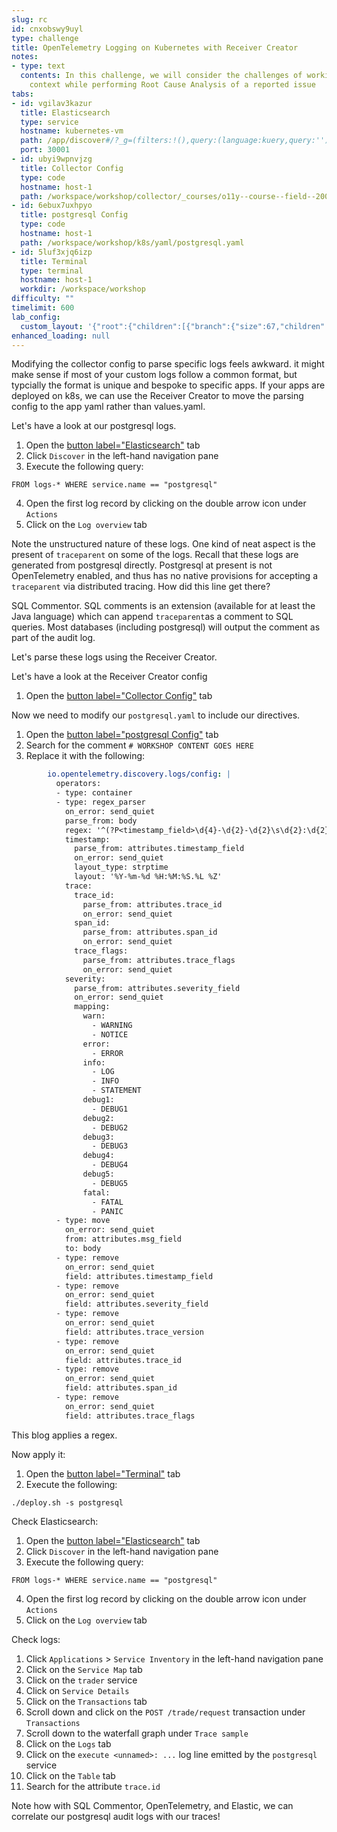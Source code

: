 ```yaml
---
slug: rc
id: cnxobswy9uyl
type: challenge
title: OpenTelemetry Logging on Kubernetes with Receiver Creator
notes:
- type: text
  contents: In this challenge, we will consider the challenges of working with limited
    context while performing Root Cause Analysis of a reported issue
tabs:
- id: vgilav3kazur
  title: Elasticsearch
  type: service
  hostname: kubernetes-vm
  path: /app/discover#/?_g=(filters:!(),query:(language:kuery,query:''),refreshInterval:(pause:!t,value:60000),time:(from:now-1h,to:now))&_a=(breakdownField:log.level,columns:!(),dataSource:(type:esql),filters:!(),hideChart:!f,interval:auto,query:(esql:'FROM%20logs-*%20%0A%7C%20WHERE%20service.name%20%3D%3D%20%22postgresql%22%0A%20%20'),sort:!(!('@timestamp',desc)))
  port: 30001
- id: ubyi9wpnvjzg
  title: Collector Config
  type: code
  hostname: host-1
  path: /workspace/workshop/collector/_courses/o11y--course--field--200-otel-logs--main/_challenges/04-rlc/values.patch
- id: 6ebux7uxhpyo
  title: postgresql Config
  type: code
  hostname: host-1
  path: /workspace/workshop/k8s/yaml/postgresql.yaml
- id: 5luf3xjq6izp
  title: Terminal
  type: terminal
  hostname: host-1
  workdir: /workspace/workshop
difficulty: ""
timelimit: 600
lab_config:
  custom_layout: '{"root":{"children":[{"branch":{"size":67,"children":[{"leaf":{"tabs":["jeu1estyxf1z","kr5jkc770z5f","4qcxxz95lkpr"],"activeTabId":"jeu1estyxf1z","size":38}},{"leaf":{"tabs":["lyqrwsofywhh"],"activeTabId":"lyqrwsofywhh","size":60}}]}},{"leaf":{"tabs":["assignment"],"activeTabId":"assignment","size":32}}],"orientation":"Horizontal"}}'
enhanced_loading: null
---
```


Modifying the collector config to parse specific logs feels awkward. it might make sense if most of your custom logs follow a common format, but typcially the format is unique and bespoke to specific apps. If your apps are deployed on k8s, we can use the Receiver Creator to move the parsing config to the app yaml rather than values.yaml.

Let's have a look at our postgresql logs.

1. Open the [button label="Elasticsearch"](tab-0) tab
2. Click `Discover` in the left-hand navigation pane
3. Execute the following query:
```esql
FROM logs-* WHERE service.name == "postgresql"
```
4. Open the first log record by clicking on the double arrow icon under `Actions`
5. Click on the `Log overview` tab

Note the unstructured nature of these logs. One kind of neat aspect is the present of `traceparent` on some of the logs. Recall that these logs are generated from postgresql directly. Postgresql at present is not OpenTelemetry enabled, and thus has no native provisions for accepting a `traceparent` via distributed tracing. How did this line get there?

SQL Commentor. SQL comments is an extension (available for at least the Java language) which can append `traceparent`as a comment to SQL queries. Most databases (including postgresql) will output the comment as part of the audit log.

Let's parse these logs using the Receiver Creator.

Let's have a look at the Receiver Creator config
1. Open the [button label="Collector Config"](tab-1) tab

Now we need to modify our `postgresql.yaml` to include our directives.

1. Open the [button label="postgresql Config"](tab-2) tab
2. Search for the comment `# WORKSHOP CONTENT GOES HERE`
3. Replace it with the following:
```yaml
        io.opentelemetry.discovery.logs/config: |
          operators:
          - type: container
          - type: regex_parser
            on_error: send_quiet
            parse_from: body
            regex: '^(?P<timestamp_field>\d{4}-\d{2}-\d{2}\s\d{2}:\d{2}:\d{2}.\d{3}\s[A-z]+)\s\[\d+\]\s(?P<severity_field>[A-Z]+):\s*(?<msg_field>.*?)\s*(\/\*traceparent=\x27(?P<version>\d*)?-(?P<trace_id>\S*)-(?P<span_id>\S*)-(?P<trace_flags>\d*)\x27\*\/)?$'
            timestamp:
              parse_from: attributes.timestamp_field
              on_error: send_quiet
              layout_type: strptime
              layout: '%Y-%m-%d %H:%M:%S.%L %Z'
            trace:
              trace_id:
                parse_from: attributes.trace_id
                on_error: send_quiet
              span_id:
                parse_from: attributes.span_id
                on_error: send_quiet
              trace_flags:
                parse_from: attributes.trace_flags
                on_error: send_quiet
            severity:
              parse_from: attributes.severity_field
              on_error: send_quiet
              mapping:
                warn: 
                  - WARNING
                  - NOTICE
                error:
                  - ERROR
                info: 
                  - LOG
                  - INFO
                  - STATEMENT
                debug1:
                  - DEBUG1
                debug2:
                  - DEBUG2
                debug3:
                  - DEBUG3
                debug4:
                  - DEBUG4
                debug5:
                  - DEBUG5
                fatal:
                  - FATAL
                  - PANIC
          - type: move
            on_error: send_quiet
            from: attributes.msg_field
            to: body
          - type: remove
            on_error: send_quiet
            field: attributes.timestamp_field
          - type: remove
            on_error: send_quiet
            field: attributes.severity_field
          - type: remove
            on_error: send_quiet
            field: attributes.trace_version
          - type: remove
            on_error: send_quiet
            field: attributes.trace_id
          - type: remove
            on_error: send_quiet
            field: attributes.span_id
          - type: remove
            on_error: send_quiet
            field: attributes.trace_flags
```

This blog applies a regex.

Now apply it:
1. Open the [button label="Terminal"](tab-3) tab
2. Execute the following:
```bash,run
./deploy.sh -s postgresql
```

Check Elasticsearch:
1. Open the [button label="Elasticsearch"](tab-0) tab
2. Click `Discover` in the left-hand navigation pane
3. Execute the following query:
```esql
FROM logs-* WHERE service.name == "postgresql"
```
4. Open the first log record by clicking on the double arrow icon under `Actions`
5. Click on the `Log overview` tab

Check logs:

1. Click `Applications` > `Service Inventory` in the left-hand navigation pane
2. Click on the `Service Map` tab
3. Click on the `trader` service
4. Click on `Service Details`
5. Click on the `Transactions` tab
6. Scroll down and click on the `POST /trade/request` transaction under `Transactions`
7. Scroll down to the waterfall graph under `Trace sample`
8. Click on the `Logs` tab
9. Click on the `execute <unnamed>: ...` log line emitted by the `postgresql` service
10. Click on the `Table` tab
11. Search for the attribute `trace.id`

Note how with SQL Commentor, OpenTelemetry, and Elastic, we can correlate our postgresql audit logs with our traces!
